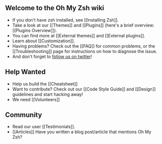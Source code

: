 ## Welcome to the Oh My Zsh wiki

- If you don't have zsh installed, see [[Installing Zsh]].
- Take a look at our [[Themes]] and [[Plugins]] (here's a brief overview: [[Plugins Overview]]).
- You can find more at [[External themes]] and [[External plugins]].
- Learn about [[Customization]].
- Having problems? Check out the [[FAQ]] for common problems, or the [[Troubleshooting]] page for instructions on how to diagnose the issue.
- And don't forget to [follow us on twitter](http://twitter.com/ohmyzsh)!

## Help Wanted

- Help us build the [[Cheatsheet]]
- Want to contribute? Check out our [[Code Style Guide]] and [[Design]] guidelines and start hacking away!
- We need [[Volunteers]]

## Community

- Read our user [[Testimonials]].
- [[Articles]] Have you written a blog post/article that mentions Oh My Zsh?
